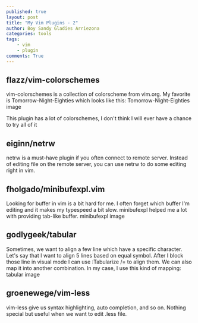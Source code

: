 ```yaml
---
published: true
layout: post
title: "My Vim Plugins - 2"
author: Boy Sandy Gladies Arriezona
categories: tools
tags:
    - vim
    - plugin
comments: True
---
```


## flazz/vim-colorschemes

vim-colorschemes is a collection of colorscheme from vim.org. My favorite is Tomorrow-Night-Eighties which looks like this:
Tomorrow-Night-Eighties image

This plugin has a lot of colorschemes, I don't think I will ever have a chance to try all of it

## eiginn/netrw

netrw is a must-have plugin if you often connect to remote server. Instead of editing file on the remote server, you can use netrw to do some editing right in vim.

## fholgado/minibufexpl.vim

Looking for buffer in vim is a bit hard for me. I often forget which buffer I'm editing and it makes my typespeed a bit slow. minibufexpl helped me a lot with providing tab-like buffer.
minibufexpl image

## godlygeek/tabular

Sometimes, we want to align a few line which have a specific character. Let's say that I want to align 5 lines based on equal symbol. After I block those line in visual mode I can use :Tabularize /= to align them. We can also map it into another combination. In my case, I use this kind of mapping:
tabular image

## groenewege/vim-less

vim-less give us syntax highlighting, auto completion, and so on. Nothing special but useful when we want to edit .less file.
